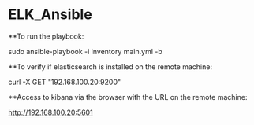 # ELK_Ansible

**To run the playbook:</br>

sudo ansible-playbook -i inventory main.yml -b

**To verify if elasticsearch is installed on the remote machine: </br>

curl -X GET "192.168.100.20:9200"

**Access to kibana via the browser with the URL on the remote machine:</br>

http://192.168.100.20:5601
